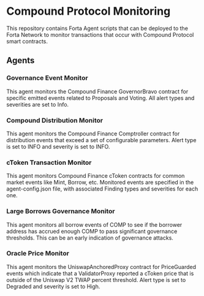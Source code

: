 # Compound Protocol Monitoring

This repository contains Forta Agent scripts that can be deployed to the Forta Network to monitor
transactions that occur with Compound Protocol smart contracts.

## Agents

### Governance Event Monitor

This agent monitors the Compound Finance GovernorBravo contract for specific emitted events related
to Proposals and Voting.  All alert types and severities are set to Info.

### Compound Distribution Monitor

This agent monitors the Compound Finance Comptroller contract for distribution events that exceed a 
set of configurable parameters. Alert type is set to INFO and severity is set to INFO.

### cToken Transaction Monitor

This agent monitors Compound Finance cToken contracts for common market events like Mint, Borrow,
etc.  Monitored events are specified in the agent-config.json file, with associated Finding types
and severities for each one.

### Large Borrows Governance Monitor

This agent monitors all borrow events of COMP to see if the borrower address has accrued enough COMP
to pass significant governance thresholds. This can be an early indication of governance attacks.

### Oracle Price Monitor

This agent monitors the UniswapAnchoredProxy contract for PriceGuarded events which indicate that
a ValidatorProxy reported a cToken price that is outside of the Uniswap V2 TWAP percent threshold.
Alert type is set to Degraded and severity is set to High.
